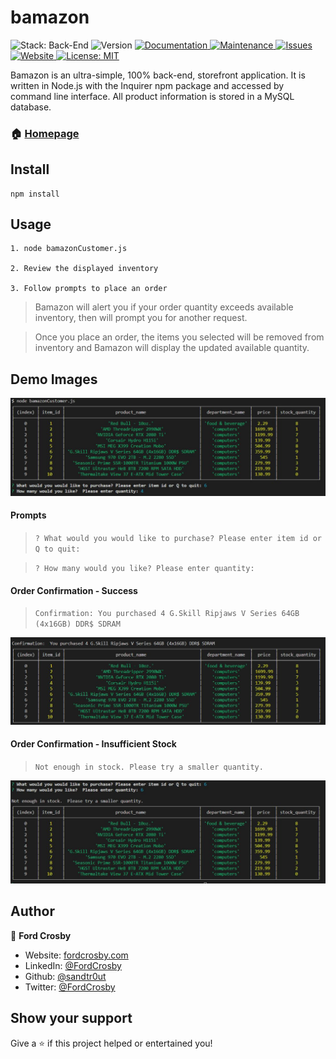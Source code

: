 # bamazon

<p>
    <img alt="Stack: Back-End" src="https://img.shields.io/static/v1?label=stack&message=back-end&color=important&style=flat-square" />
    <img alt="Version" src="https://img.shields.io/badge/version-1.2.7-blue.svg?cacheSeconds=2592000&style=flat-square" />
    <a href="https://github.com/sandtr0ut/bamazon#readme">
    <img alt="Documentation" src="https://img.shields.io/badge/documentation-yes-brightgreen?style=flat-square" target="_blank" />
    </a>
    <a href="https://github.com/sandtr0ut/bamazon/graphs/commit-activity">
    <img alt="Maintenance" src="https://img.shields.io/badge/Maintained%3F-yes-blueviolet?style=flat-square" target="_blank" />
    </a>
    <a href="https://github.com/sandtr0ut/bamazon/issues">
    <img alt="Issues" src="https://img.shields.io/github/issues/sandtr0ut/crystals-collector?style=flat-square" target="_blank" />
    </a>
    <a href="https://github.com/sandtr0ut/bamazon/blob/master/README.md">
    <img alt="Website" src="https://img.shields.io/badge/Website%3F-n/a-inactive?style=flat-square" target="_blank">
    </a>
    <a href="https://github.com/sandtr0ut/bamazon/blob/master/LICENSE">
    <img alt="License: MIT" src="https://img.shields.io/badge/License-MIT-yellow?style=flat-square" target="_blank" />
  </a>
</p>

Bamazon is an ultra-simple, 100% back-end, storefront application. It is written in Node.js with the Inquirer npm package and accessed by command line interface. All product information is stored in a MySQL database.

### 🏠 [Homepage](https://github.com/sandtr0ut/burger#readme)

## Install

```
npm install
```

## Usage

```
1. node bamazonCustomer.js

2. Review the displayed inventory

3. Follow prompts to place an order
```

> Bamazon will alert you if your order quantity exceeds available inventory, then will prompt you for another request.

> Once you place an order, the items you selected will be removed from inventory and Bamazon will display the updated available quantity.

## Demo Images

<p>
<img alt="initial display" src="./assets/images/initialDisplay.jpg">
</p>

#### Prompts

> `? What would you would like to purchase? Please enter item id or Q to quit:`

> `? How many would you like? Please enter quantity:`

#### Order Confirmation - Success

> `Confirmation: You purchased 4 G.Skill Ripjaws V Series 64GB (4x16GB) DDR$ SDRAM`

![display2](assets/images/display2.jpg)

#### Order Confirmation - Insufficient Stock

> `Not enough in stock. Please try a smaller quantity.`

![display3](assets/images/display3.jpg)

## Author

👤 **Ford Crosby**

- Website: [fordcrosby.com](fordcrosby.com)
- LinkedIn: [@FordCrosby](https://www.linkedin.com/in/fordcrosby/)
- Github: [@sandtr0ut](https://github.com/sandtr0ut)
- Twitter: [@FordCrosby](https://twitter.com/FordCrosby)

## Show your support

Give a ⭐️ if this project helped or entertained you!
